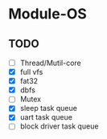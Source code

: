 # Module-OS



## TODO

- [ ] Thread/Mutil-core
- [x] full vfs
- [x] fat32
- [x] dbfs
- [ ] Mutex
- [x] sleep task queue
- [x] uart task queue
- [ ] block driver task queue
